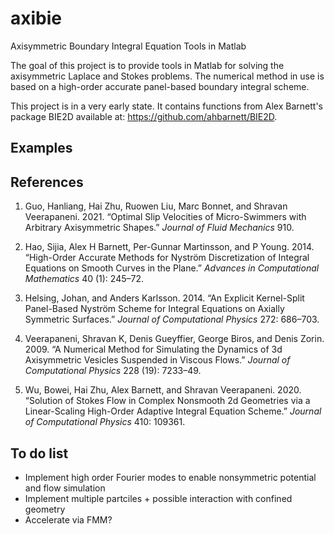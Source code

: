 # axibie
Axisymmetric Boundary Integral Equation Tools in Matlab

The goal of this project is to provide tools in Matlab for solving the axisymmetric Laplace and Stokes problems. The numerical method in use is based on a high-order accurate panel-based boundary integral scheme. 

This project is in a very early state. It contains functions from Alex Barnett's package BIE2D available at: https://github.com/ahbarnett/BIE2D.

## Examples

## References

1. Guo, Hanliang, Hai Zhu, Ruowen Liu, Marc Bonnet, and Shravan Veerapaneni. 2021. “Optimal Slip Velocities of Micro-Swimmers with Arbitrary Axisymmetric Shapes.” *Journal of Fluid Mechanics* 910.

2. Hao, Sijia, Alex H Barnett, Per-Gunnar Martinsson, and P Young. 2014. “High-Order Accurate Methods for Nyström Discretization of Integral Equations on Smooth Curves in the Plane.” *Advances in Computational Mathematics* 40 (1): 245–72.

3. Helsing, Johan, and Anders Karlsson. 2014. “An Explicit Kernel-Split Panel-Based Nyström Scheme for Integral Equations on Axially Symmetric Surfaces.” *Journal of Computational Physics* 272: 686–703.


4. Veerapaneni, Shravan K, Denis Gueyffier, George Biros, and Denis Zorin. 2009. “A Numerical Method for Simulating the Dynamics of 3d Axisymmetric Vesicles Suspended in Viscous Flows.” *Journal of Computational Physics* 228 (19): 7233–49.

5. Wu, Bowei, Hai Zhu, Alex Barnett, and Shravan Veerapaneni. 2020. “Solution of Stokes Flow in Complex Nonsmooth 2d Geometries via a Linear-Scaling High-Order Adaptive Integral Equation Scheme.” *Journal of Computational Physics* 410: 109361.


## To do list

* Implement high order Fourier modes to enable nonsymmetric potential and flow simulation
* Implement multiple partciles + possible interaction with confined geometry
* Accelerate via FMM?

